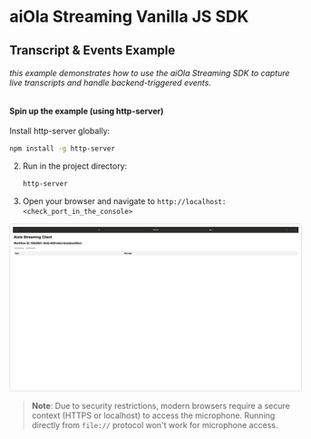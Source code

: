 # aiOla Streaming Vanilla JS SDK
## Transcript & Events Example

###### this example demonstrates how to use the aiOla Streaming SDK to capture live transcripts and handle backend-triggered events.

#### Spin up the example (using http-server)

Install http-server globally:
   ```bash
   npm install -g http-server
   ```
2. Run in the project directory:
   ```bash
   http-server
   ```
3. Open your browser and navigate to `http://localhost:<check_port_in_the_console>`

<img src="image.png" style="border: 1px solid #ddd; border-radius: 4px; padding: 5px;" />

> **Note**: Due to security restrictions, modern browsers require a secure context (HTTPS or localhost) to access the microphone. Running directly from `file://` protocol won't work for microphone access.